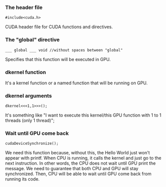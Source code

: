 ### The header file

```
#include<cuda.h>
 ```

CUDA header file for CUDA functions and directives. 


### The "global" directive

```
___ global ___ void //without spaces between "global"
```

Specifies that this function will be executed in GPU. 


### dkernel function

It's a kernel function or a named function that will be running on GPU.

### dkernel arguments

```
dkernel<<<1,1>>>();
```

It's something like "I want to execute this kernel/this GPU function with 1 to 1 threads (only 1 thread)";


### Wait until GPU come back

```
cudaDeviceSynchronize();
```

We need this function because, without this, the Hello World just won't appear with printf. 
When CPU is running, it calls the kernel and just go to the next instruction. In other words, 
the CPU does not wait until GPU print the message. We need to guarantee that both CPU and GPU will stay synchronized. 
Then, CPU will be able to wait until GPU come back from running its code. 